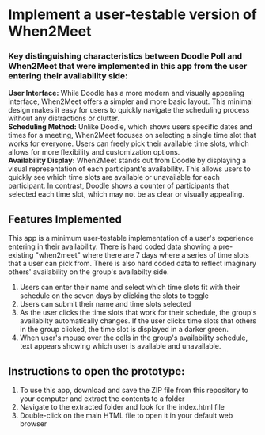 # Implement a user-testable version of When2Meet

### Key distinguishing characteristics between Doodle Poll and When2Meet that were implemented in this app from the user entering their availability side:
**User Interface:** While Doodle has a more modern and visually appealing interface, When2Meet offers a simpler and more basic layout. This minimal design makes it easy for users to quickly navigate the scheduling process without any distractions or clutter. <br>
**Scheduling Method:** Unlike Doodle, which shows users specific dates and times for a meeting, When2Meet focuses on selecting a single time slot that works for everyone. Users can freely pick their available time slots, which allows for more flexibility and customization options. <br>
**Availability Display:** When2Meet stands out from Doodle by displaying a visual representation of each participant's availability. This allows users to quickly see which time slots are available or unavailable for each participant. In contrast, Doodle shows a counter of participants that selected each time slot, which may not be as clear or visually appealing. <br>


## Features Implemented
This app is a minimum user-testable implementation of a user's experience entering in their availability. There is hard coded data showing a pre-existing "when2meet" where there are 7 days where a series of time slots that a user can pick from. There is also hard coded data to reflect imaginary others' availability on the group's availabilty side.
1. Users can enter their name and select which time slots fit with their schedule on the seven days by clicking the slots to toggle
2. Users can submit their name and time slots selected
3. As the user clicks the time slots that work for their schedule, the group's availabilty automatically changes. If the user clicks time slots that others in the group clicked, the time slot is displayed in a darker green.
4. When user's mouse over the cells in the group's availability schedule, text appears showing which user is available and unavailable. 


## Instructions to open the prototype:
1. To use this app, download and save the ZIP file from this repository to your computer and extract the contents to a folder
2. Navigate to the extracted folder and look for the index.html file
3. Double-click on the main HTML file to open it in your default web browser
